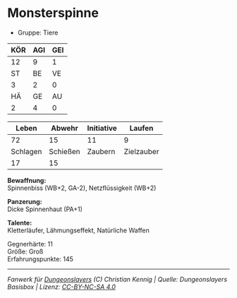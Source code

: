 # Monsterspinne  
- Gruppe: Tiere  

| KÖR | AGI | GEI |  
| --- | --- | --- |  
| 12  | 9   | 1   |
| ST  | BE  | VE  |  
| 3   | 2   | 0   |
| HÄ  | GE  | AU  |  
| 2   | 4   | 0   |


| Leben    | Abwehr   | Initiative | Laufen     |
| -------- | -------- | ---------- | ---------- |
| 72       | 15       | 11         | 9          |
| Schlagen | Schießen | Zaubern    | Zielzauber |
| 17       | 15       |            |            |

**Bewaffnung:**  
Spinnenbiss (WB+2, GA-2), Netzflüssigkeit (WB+2)

**Panzerung:**  
Dicke Spinnenhaut (PA+1)

**Talente:**  
Kletterläufer, Lähmungseffekt, Natürliche Waffen

Gegnerhärte: 11  
Größe: Groß  
Erfahrungspunkte: 145  



___
*Fanwerk für [Dungeonslayers](https://www.dungeonslayers.net/) (C) Christian Kennig | Quelle: Dungeonslayers Basisbox | Lizenz: [CC-BY-NC-SA 4.0](https://creativecommons.org/licenses/by-nc-sa/4.0/deed.de)*